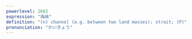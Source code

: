 ```yaml
---
powerlevel: 1662
expression: "海峡"
definition: "(n) channel (e.g. between two land masses); strait; (P)"
pronunciation: "かいきょう"
---
```

